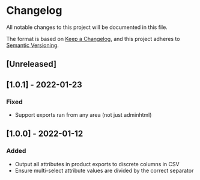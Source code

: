 # Changelog
All notable changes to this project will be documented in this file.

The format is based on [Keep a Changelog](https://keepachangelog.com/en/1.0.0/),
and this project adheres to [Semantic Versioning](https://semver.org/spec/v2.0.0.html).

## [Unreleased]

## [1.0.1] - 2022-01-23
### Fixed
* Support exports ran from any area (not just adminhtml)

## [1.0.0] - 2022-01-12
### Added
* Output all attributes in product exports to discrete columns in CSV
* Ensure multi-select attribute values are divided by the correct separator

